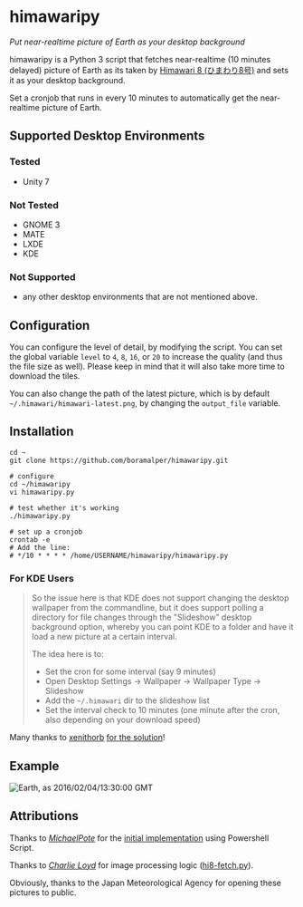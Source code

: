 # himawaripy
*Put near-realtime picture of Earth as your desktop background*

himawaripy is a Python 3 script that fetches near-realtime (10 minutes delayed)
picture of Earth as its taken by
[Himawari 8 (ひまわり8号)](https://en.wikipedia.org/wiki/Himawari_8) and sets it
as your desktop background.

Set a cronjob that runs in every 10 minutes to automatically get the
near-realtime picture of Earth.

## Supported Desktop Environments
### Tested
* Unity 7

### Not Tested
* GNOME 3
* MATE
* LXDE
* KDE

### Not Supported
* any other desktop environments that are not mentioned above.

## Configuration
You can configure the level of detail, by modifying the script. You can set the
global variable `level` to `4`, `8`, `16`, or `20` to increase the quality (and
thus the file size as well). Please keep in mind that it will also take more
time to download the tiles.

You can also change the path of the latest picture, which is by default
`~/.himawari/himawari-latest.png`, by changing the `output_file` variable.

## Installation
    cd ~
    git clone https://github.com/boramalper/himawaripy.git
    
    # configure
    cd ~/himawaripy
    vi himawaripy.py
    
    # test whether it's working
    ./himawaripy.py
    
    # set up a cronjob
    crontab -e
    # Add the line:
    # */10 * * * * /home/USERNAME/himawaripy/himawaripy.py
    
### For KDE Users
> So the issue here is that KDE does not support changing the desktop wallpaper
> from the commandline, but it does support polling a directory for file changes
> through the "Slideshow" desktop background option, whereby you can point KDE
> to a folder and have it load a new picture at a certain interval.
>
> The idea here is to:
>
> * Set the cron for some interval (say 9 minutes)
> * Open Desktop Settings -> Wallpaper -> Wallpaper Type -> Slideshow
> * Add the `~/.himawari` dir to the slideshow list
> * Set the interval check to 10 minutes (one minute after the cron, also
>   depending on your download speed)

Many thanks to [xenithorb](https://github.com/xenithorb) [for the solution](https://github.com/xenithorb/himawaripy/commit/01d7c681ae7ce47f639672733d0f734574662833)!

## Example
![Earth, as 2016/02/04/13:30:00 GMT](http://i.imgur.com/4XA6WaM.jpg)
    
## Attributions
Thanks to *[MichaelPote](https://github.com/MichaelPote)* for the [initial
implementation](https://gist.github.com/MichaelPote/92fa6e65eacf26219022) using
Powershell Script.

Thanks to *[Charlie Loyd](https://github.com/celoyd)* for image processing logic
([hi8-fetch.py](https://gist.github.com/celoyd/39c53f824daef7d363db)).

Obviously, thanks to the Japan Meteorological Agency for opening these pictures
to public.

